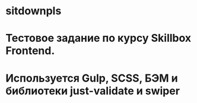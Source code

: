 # sitdownpls
# Тестовое задание по курсу Skillbox Frontend. 
# Используется Gulp, SCSS, БЭМ и библиотеки just-validate и swiper
